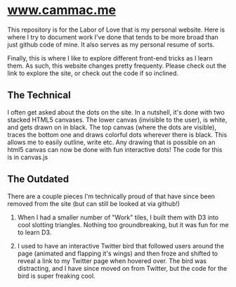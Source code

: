 # www.cammac.me

This repository is for the Labor of Love that is my personal website.
Here is where I try to document work I've done that tends to be more broad than just github code of mine.
It also serves as my personal resume of sorts.

Finally, this is where I like to explore different front-end tricks as I learn them. As such, this website changes pretty frequenty.
Please check out the link to explore the site, or check out the code if so inclined.

## The Technical
I often get asked about the dots on the site. 
In a nutshell, it's done with two stacked HTML5 canvases. The lower canvas (invisible to the user), is white, and gets drawn on in black. The top canvas (where the dots are visible), traces the bottom one and draws colorful dots wherever there is black. This allows me to easily outline, write etc. Any drawing that is possible on an html5 canvas can now be done with fun interactive dots!
The code for this is in canvas.js

## The Outdated
There are a couple pieces I'm technically proud of that have since been removed from the site (but can still be looked at via github!)
1. When I had a smaller number of "Work" tiles, I built them with D3 into cool slotting triangles. Nothing too groundbreaking, but it was fun for me to learn D3.

2. I used to have an interactive Twitter bird that followed users around the page (animated and flapping it's wings) and then froze and shifted to reveal a link to my Twitter page when hovered over. The bird was distracting, and I have since moved on from Twitter, but the code for the bird is super freaking cool.

